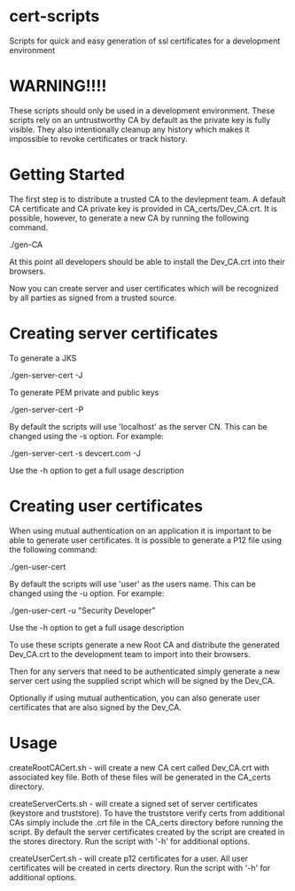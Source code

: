 cert-scripts
============

Scripts for quick and easy generation of ssl certificates for a development environment

WARNING!!!!
===========
These scripts should only be used in a development environment.  These scripts rely on an untrustworthy CA by default as the private key is fully visible.  They also intentionally cleanup any history which makes it impossible to revoke certificates or track history.

Getting Started
===========

The first step is to distribute a trusted CA to the devlepment team.  A default CA certificate and CA private key is provided in CA_certs/Dev_CA.crt.  It is possible, however, to generate a new CA by running the following command.

./gen-CA

At this point all developers should be able to install the Dev_CA.crt into their browsers.


Now you can create server and user certificates which will be recognized by all parties as signed from a trusted source.

Creating server certificates
===========

To generate a JKS

./gen-server-cert -J

To generate PEM private and public keys

./gen-server-cert -P

By default the scripts will use 'localhost' as the server CN.  This can be changed using the -s option.  For example:

./gen-server-cert -s devcert.com -J

Use the -h option to get a full usage description

Creating user certificates
===========

When using mutual authentication on an application it is important to be able to generate user certificates.  It is possible to generate a P12 file using the following command:

./gen-user-cert

By default the scripts will use 'user' as the users name.  This can be changed using the -u option.  For example:

./gen-user-cert -u "Security Developer"

Use the -h option to get a full usage description






To use these scripts generate a new Root CA and distribute the generated Dev_CA.crt to the development team to import into their browsers.

Then for any servers that need to be authenticated simply generate a new server cert using the supplied script which will be signed by the Dev_CA.

Optionally if using mutual authentication, you can also generate user certificates that are also signed by the Dev_CA.



Usage
===========

createRootCACert.sh - will create a new CA cert called Dev_CA.crt with associated key file.  Both of these files will be generated in the CA_certs directory.

createServerCerts.sh - will create a signed set of server certificates (keystore and truststore).  To have the truststore verify certs from additional CAs simply include the .crt file in the CA_certs directory before running the script.  By default the server certificates created by the script are created in the stores directory.  Run the script with '-h' for additional options.

createUserCert.sh - will create p12 certificates for a user.  All user certificates will be created in certs directory.  Run the script with '-h' for additional options.
